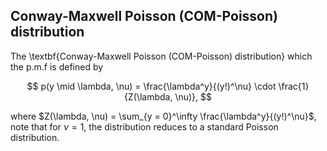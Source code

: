 ## Conway-Maxwell Poisson (COM-Poisson) distribution

The \textbf{Conway-Maxwell Poisson (COM-Poisson) distribution} which the p.m.f is defined by

$$
    p(y \mid \lambda, \nu) = \frac{\lambda^y}{(y!)^\nu} \cdot \frac{1}{Z(\lambda, \nu)},
$$

where $Z(\lambda, \nu) = \sum_{y = 0}^\infty \frac{\lambda^y}{(y!)^\nu}$, note that for $\nu = 1$, the distribution reduces to a standard Poisson distribution.
